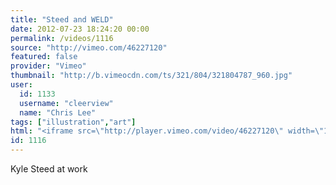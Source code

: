 ```yaml
---
title: "Steed and WELD"
date: 2012-07-23 18:24:20 00:00
permalink: /videos/1116
source: "http://vimeo.com/46227120"
featured: false
provider: "Vimeo"
thumbnail: "http://b.vimeocdn.com/ts/321/804/321804787_960.jpg"
user:
  id: 1133
  username: "cleerview"
  name: "Chris Lee"
tags: ["illustration","art"]
html: "<iframe src=\"http://player.vimeo.com/video/46227120\" width=\"1280\" height=\"720\" frameborder=\"0\" webkitAllowFullScreen mozallowfullscreen allowFullScreen></iframe>"
id: 1116
---
```


Kyle Steed at work